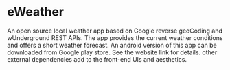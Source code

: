 # eWeather
An open source local weather app based on Google reverse geoCoding and wUnderground REST APIs. 
The app provides the current weather conditions and offers a short weather forecast. An android 
version of this app can be downloaded from Google play store. See the website link for details. 
other external dependencies add to the front-end UIs and aesthetics.